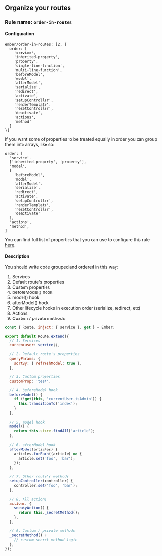 ## Organize your routes

### Rule name: `order-in-routes`

#### Configuration

```
ember/order-in-routes: [2, {
  order: [
    'service',
    'inherited-property',
    'property',
    'single-line-function',
    'multi-line-function',
    'beforeModel',
    'model',
    'afterModel',
    'serialize',
    'redirect',
    'activate',
    'setupController',
    'renderTemplate',
    'resetController',
    'deactivate',
    'actions',
    'method'
  ]
}]
```

If you want some of properties to be treated equally in order you can group them into arrays, like so:

```
order: [
  'service',
  ['inherited-property', 'property'],
  'model',
  [
    'beforeModel',
    'model',
    'afterModel',
    'serialize',
    'redirect',
    'activate',
    'setupController',
    'renderTemplate',
    'resetController',
    'deactivate'
  ],
  'actions',
  'method',
]
```

You can find full list of properties that you can use to configure this rule [here](/lib/utils/property-order.js#L10).

#### Description

You should write code grouped and ordered in this way:

1. Services
2. Default route's properties
3. Custom properties
4. beforeModel() hook
5. model() hook
6. afterModel() hook
7. Other lifecycle hooks in execution order (serialize, redirect, etc)
8. Actions
9. Custom / private methods

```javascript
const { Route, inject: { service }, get } = Ember;

export default Route.extend({
  // 1. Services
  currentUser: service(),

  // 2. Default route's properties
  queryParams: {
    sortBy: { refreshModel: true },
  },

  // 3. Custom properties
  customProp: 'test',

  // 4. beforeModel hook
  beforeModel() {
    if (!get(this, 'currentUser.isAdmin')) {
      this.transitionTo('index');
    }
  },
  
  // 5. model hook
  model() {
    return this.store.findAll('article');
  },
  
  // 6. afterModel hook
  afterModel(articles) {
    articles.forEach((article) => {
      article.set('foo', 'bar');
    });
  },

  // 7. Other route's methods
  setupController(controller) {
    controller.set('foo', 'bar');
  },

  // 8. All actions
  actions: {
    sneakyAction() {
      return this._secretMethod();
    },
  },

  // 9. Custom / private methods
  _secretMethod() {
    // custom secret method logic
  },
});
```
